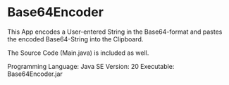# Base64Encoder

This App encodes a User-entered String in the Base64-format and 
pastes the encoded Base64-String into the Clipboard.

The Source Code (Main.java) is included as well.

Programming Language: Java SE
Version: 20
Executable: Base64Encoder.jar

